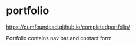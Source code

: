 # portfolio

https://dumfoundead.github.io/completedportfolio/

Portfolio contains nav bar and contact form
